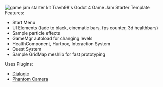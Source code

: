 ![game jam starter kit](https://github.com/Travh98/Travh98sGodotGameJamTemplate/assets/36664554/a94f2268-e9bd-4a1d-8c84-3ecb39f04542)
Travh98's Godot 4 Game Jam Starter Template
Features:
- Start Menu
- UI Elements (fade to black, cinematic bars, fps counter, 3d healthbars)
- Sample particle effects
- GameMgr autoload for changing levels
- HealthComponent, Hurtbox, Interaction System
- Quest System
- Sample GridMap meshlib for fast prototyping

Uses Plugins:
- [Dialogic](https://github.com/dialogic-godot/dialogic)
- [Phantom Camera](https://github.com/ramokz/phantom-camera)
